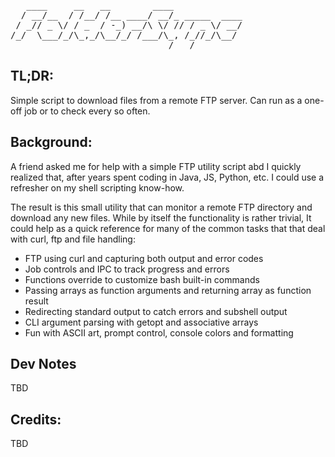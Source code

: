 <pre>
   ____     __   __        ____
  / __/__  / /__/ /__ ____/ __/_ _____  ____
 / _// _ \/ / _  / -_) __/\ \/ // / _ \/ __/
/_/  \___/_/\_,_/\__/_/ /___/\_, /_//_/\__/
                              /___/
</pre>

## TL;DR:
Simple script to download files from a remote FTP server. Can run as a one-off job or to check every so often.

## Background:
A friend asked me for help with a simple FTP utility script abd I quickly realized that, after years spent coding in Java, JS, Python, etc. I could use a refresher on my shell scripting know-how.

The result is this small utility that can monitor a remote FTP directory and download any new files. While by itself the functionality is rather trivial, It could help as a quick reference for many of the common tasks that that deal with curl, ftp and file handling:

- FTP using curl and capturing both output and error codes
- Job controls and IPC to track progress and errors
- Functions override to customize bash built-in commands
- Passing arrays as function arguments and returning array as function result
- Redirecting standard output to catch errors and subshell output
- CLI argument parsing with getopt and associative arrays
- Fun with ASCII art, prompt control, console colors and formatting

## Dev Notes
TBD

## Credits:
TBD
